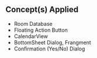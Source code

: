 
## Concept(s) Applied

<ul>
  <li> Room Database </li>
  <li> Floating Action Button </li>
  <li> CalendarView </li>
  <li> BottomSheet Dialog, Frangment </li>
  <li> Confirmation (Yes/No) Dialog </li>
</ul>
